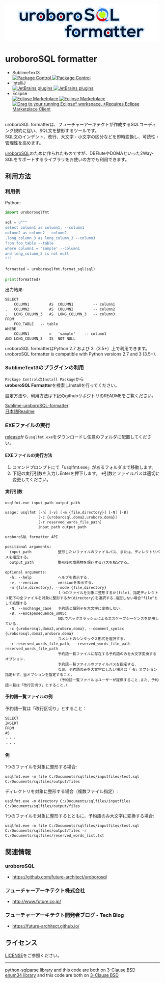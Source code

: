 ![uroboroSQL formatter](image/uroboroSQLformatter_logo.png)

# uroboroSQL formatter


* SublimeText3  
[![Package Control](https://img.shields.io/badge/dynamic/json.svg?label=package%20control&colorB=fe7d37&query=$.versions[0].version&uri=https%3A%2F%2Fpackagecontrol.io%2Fpackages%2FuroboroSQL%2520Formatter.json&maxAge=3600) ![Package Control](https://img.shields.io/packagecontrol/dt/uroboroSQL%20Formatter.svg)](https://packagecontrol.io/packages/uroboroSQL%20Formatter)    
* IntelliJ   
[![JetBrains plugins](https://img.shields.io/jetbrains/plugin/v/9614.svg) ![JetBrains plugins](https://img.shields.io/jetbrains/plugin/d/9614.svg)](https://plugins.jetbrains.com/plugin/9614)   
* Eclipse  
[![Eclipse Marketplace](https://img.shields.io/eclipse-marketplace/v/eclipse-uroborosql-formatter.svg) ![Eclipse Marketplace](https://img.shields.io/eclipse-marketplace/dt/eclipse-uroborosql-formatter.svg)](https://marketplace.eclipse.org/content/eclipse-uroborosql-formatter)  
[![Drag to your running Eclipse* workspace. *Requires Eclipse Marketplace Client](https://marketplace.eclipse.org/sites/all/themes/solstice/public/images/marketplace/btn-install.png)](http://marketplace.eclipse.org/marketplace-client-intro?mpc_install=3434118 "Drag to your running Eclipse* workspace. *Requires Eclipse Marketplace Client")    


uroboroSQL formatterは、フューチャーアーキテクトが作成するSQLコーディング規約に従い、SQL文を整形するツールです。  
SQL文のインデント、改行、大文字・小文字の区分などを即時変換し、可読性・管理性を高めます。

[uroboroSQL](https://github.com/future-architect/uroborosql)のために作られたものですが、DBFluteやDOMAといった2Way-SQLをサポートするライブラリをお使いの方でも利用できます。

## 利用方法

### 利用例

Python:
```python
import uroborosqlfmt

sql = u"""
select column1 as column1, --column1
column2 as column2 --column2
,long_column_3 as long_column_3 --column3
from foo_table --table
where column1 = 'sample' --column1
and long_column_3 is not null
"""

formatted = uroborosqlfmt.format_sql(sql)

print(formatted)
```
出力結果:
```text
SELECT
	COLUMN1			AS	COLUMN1			-- column1
,	COLUMN2			AS	COLUMN2			-- column2
,	LONG_COLUMN_3	AS	LONG_COLUMN_3	-- column3
FROM
	FOO_TABLE	-- table
WHERE
	COLUMN1			=	'sample'	-- column1
AND	LONG_COLUMN_3	IS	NOT NULL
```

uroboroSQL formatterはPython 2.7 および 3（3.5+）上で利用できます。  
uroboroSQL formatter is compatible with Python versions 2.7 and 3 (3.5+).  

### SublimeText3のプラグインの利用

`Package Control`の`Install Package`から  
**uroboroSQL Formatter**を検索しInstallを行ってください。

設定方法や、利用方法は下記のgithubリポジトリのREADMEをご覧ください。  

[Sublime-uroboroSQL-formatter](https://github.com/future-architect/Sublime-uroboroSQL-formatter)  
[日本語Readme](https://github.com/future-architect/Sublime-uroboroSQL-formatter/blob/master/Readme.ja.md)

### EXEファイルの実行

[release](https://github.com/future-architect/uroboroSQL-formatter/releases)から`usqlfmt.exe`をダウンロードし任意のフォルダに配置してください。

#### EXEファイルの実行方法

1. コマンドプロンプトにて「usqlfmt.exe」があるフォルダまで移動します。
1. 下記の実行引数を入力しEnterを押下します。
※引数とファイルパスは適切に変更してください。

#### 実行引数

```bash
usqlfmt.exe input_path output_path
```

```text
usage: usqlfmt [-h] [-v] [-m {file,directory}] [-N] [-B]
               [-c {uroborosql,doma2,uroboro,doma}]
               [-r reserved_words_file_path]
               input_path output_path

uroboroSQL formatter API

positional arguments:
  input_path            整形したいファイルのファイルパス、または、ディレクトリパスを指定する。
  output_path           整形後の成果物を保存するパスを指定する。

optional arguments:
  -h, --help            ヘルプを表示する.
  -v, --version         versionを表示する.
  -m {file,directory}, --mode {file,directory}
                        １つのファイルを対象に整形するか(file)、指定ディレクトリ配下の全ファイルを対象に整形するか(directory)を選択する.指定しない場合"file"として処理する
  -N, --nochange_case   予約語と識別子を大文字に変換しない.
  -B, --escapesequence_u005c
                        SQLでバックスラッシュによるエスケープシーケンスを使用している.
  -c {uroborosql,doma2,uroboro,doma}, --comment_syntax {uroborosql,doma2,uroboro,doma}
                        コメントのシンタックス形式を選択する.
  -r reserved_words_file_path, --reserved_words_file_path reserved_words_file_path
                        予約語一覧ファイルに存在する予約語のみを大文字変換するオプション.
                        予約語一覧ファイルのファイルパスを指定する.
                        なお、予約語のみを大文字にしたい場合は「-N」オプション指定せず、当オプションを指定すること。
                        （予約語一覧ファイルはユーザーが提供すること.また、予約語一覧は「改行区切り」とすること.）
```

#### 予約語一覧ファイルの例

予約語一覧は「改行区切り」とすること：
```text
SELECT
INSERT
FROM
AS
・・・
・・・
```

#### 例

1つのファイルを対象に整形する場合:
```text
usqlfmt.exe -m file C:/Documents/sqlfiles/inputfiles/test.sql C:/Documents/sqlfiles/output/files
```

ディレクトリを対象に整形する場合（複数ファイル指定）:
```text
usqlfmt.exe -m directory C:/Documents/sqlfiles/inputfiles C:/Documents/sqlfiles/output/files
```

1つのファイルを対象に整形するとともに、予約語のみ大文字に変換する場合:
```text
usqlfmt.exe -m file C:/Documents/sqlfiles/inputfiles/test.sql C:/Documents/sqlfiles/output/files -r C:/Documents/sqlfiles/reserved_words_list.txt
```

## 関連情報

<!-- 
### フューチャーアーキテクトのコーディング規約
* TODO  
-->
### uroboroSQL

* https://github.com/future-architect/uroborosql

### フューチャーアーキテクト株式会社
* http://www.future.co.jp/  

### フューチャーアーキテクト開発者ブログ - Tech Blog
* https://future-architect.github.io/  

## ライセンス
[LICENSE](https://github.com/future-architect/uroboroSQL-formatter/blob/master/LICENSE)をご参照ください。

---

[python-sqlparse library](https://github.com/andialbrecht/sqlparse) and this code are both on [3-Clause BSD](https://opensource.org/licenses/BSD-3-Clause)  
[enum34 library](https://bitbucket.org/stoneleaf/enum34) and this code are both on [3-Clause BSD](https://opensource.org/licenses/BSD-3-Clause)  
